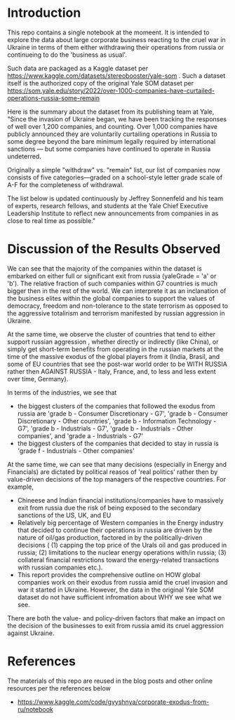 # Introduction

This repo contains a single notebook at the momeent. It is intended to explore the data about large corporate business reacting to the cruel war in Ukraine in terms of them either withdrawing their operations from russia or continueing to do the 'business as usual'.

Such data are packaged as a Kaggle dataset per https://www.kaggle.com/datasets/stereobooster/yale-som . Such a dataset itself is the authorized copy of the original Yale SOM dataset per https://som.yale.edu/story/2022/over-1000-companies-have-curtailed-operations-russia-some-remain

Here is the summary about the dataset from its publishing team at Yale, "Since the invasion of Ukraine began, we have been tracking the responses of well over 1,200 companies, and counting. Over 1,000 companies have publicly announced they are voluntarily curtailing operations in Russia to some degree beyond the bare minimum legally required by international sanctions — but some companies have continued to operate in Russia undeterred.

Originally a simple "withdraw" vs. "remain" list, our list of companies now consists of five categories—graded on a school-style letter grade scale of A-F for the completeness of withdrawal.

The list below is updated continuously by Jeffrey Sonnenfeld and his team of experts, research fellows, and students at the Yale Chief Executive Leadership Institute to reflect new announcements from companies in as close to real time as possible."

# Discussion of the Results Observed
We can see that the majority of the companies within the dataset is embarked on either full or significant exit from russia (yaleGrade = 'a' or 'b'). The relative fraction of such companies within G7 countries is much bigger then in the rest of the world. We can interprete it as an inclanation of the business elites within the global companies to support the values of democracy, freedom and non-tolerance to the state terrorism as opposed to the aggressive totalirism and terrorism manifested by russian aggression in Ukraine.

At the same time, we observe the cluster of countries that tend to either support russian aggression , whether directly or indirectly (like China), or simply get short-term benefits from operating in the russian markets at the time of the massive exodus of the global players from it (India, Brasil, and some of EU countries that see the post-war world order to be WITH RUSSIA rather then AGAINST RUSSIA - Italy, France, and, to less and less extent over time, Germany).

In terms of the industries, we see that

- the biggest clusters of the companies that followed the exodus from russia are 'grade b - Consumer Discretionary - G7', 'grade b - Consumer Discretionary - Other countries', 'grade b - Information Technology - G7', 'grade b - Industrials - G7', 'grade b - Industrials - Other companies', and 'grade a - Industrials - G7'
- the biggest clusters of the companies that decided to stay in russia is 'grade f - Industrials - Other companies'

At the same time, we can see that many decisions (especially in Energy and Financials) are dictated by political reasos of 'real politics' rather then by value-driven decisions of the top managers of the respective countries. For example,

- Chineese and Indian financial institutions/companies have to massively exit from russia due the risk of being exposed to the secondary sanctions of the US, UK, and EU
- Relatively big percentage of Western companies in the Energy industry that decided to continue their operations in russia are driven by the nature of oil/gas production, factored in by the politically-driven decisions ( (1) capping the top price of the Urals oil and gas produced in russia; (2) limitations to the nuclear energy operations with/in russia; (3) collateral financial restrictions toward the energy-related transactions with russian companies etc.).
- This report provides the comprehensive outline on HOW global companies work on their exodus from russia amid the cruel invasion and war it started in Ukraine. However, the data in the original Yale SOM dataset do not have sufficient infromation about WHY we see what we see.

There are both the value- and policy-driven factors that make an impact on the decision of the businesses to exit from russia amid its cruel aggression against Ukraine.

# References

The materials of this repo are reused in the blog posts and other online resources per the references below

- https://www.kaggle.com/code/gvyshnya/corporate-exodus-from-ru/notebook